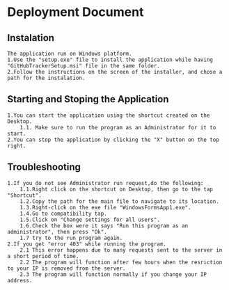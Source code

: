 # Deployment Document
## Instalation
	The application run on Windows platform.
	1.Use the "setup.exe" file to install the application while having "GitHubTrackerSetup.msi" file in the same folder.
	2.Follow the instructions on the screen of the installer, and chose a path for the instalation.
## Starting and Stoping the Application
	1.You can start the application using the shortcut created on the Desktop.
		1.1. Make sure to run the program as an Administrator for it to start.
	2.You can stop the application by clicking the "X" button on the top right.
## Troubleshooting
	1.If you do not see Administrator run request,do the following:
		1.1.Right click on the shortcut on Desktop, then go to the tap "Shortcut".
		1.2.Copy the path for the main file to navigate to its location.
		1.3.Right-click on the exe file "WindowsFormsApp1.exe".
		1.4.Go to compatibility tap.
		1.5.Click on "Change settings for all users".
		1.6.Check the box were it says "Run this program as an administrator", then press "Ok".
		1.7 try to the run program again.
	2.If you get "error 403" while running the program.
		2.1 This error happens due to many requests sent to the server in a short period of time.
		2.2 The program will function after few hours when the resriction to your IP is removed from the server.
		2.3 The program will function normally if you change your IP address.
